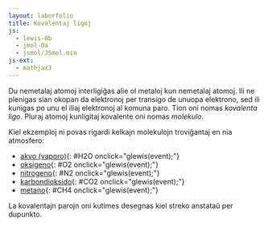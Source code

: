 ```yaml
---
layout: laborfolio
title: Kovalentaj ligoj
js:
  - lewis-0b
  - jmol-0a
  - jsmol/JSmol.min  
js-ext:
  - mathjax3
---
```


Du nemetalaj atomoj interligiĝas alie ol metaloj kun nemetalaj atomoj. Ili ne plenigas sian okopan da elektronoj per transigo de unuopa elektrono, sed ili kunigas po unu el iliaj elektronoj al komuna paro. Tion oni nomas *kovalenta ligo*. Pluraj atomoj kunligitaj kovalente oni nomas *molekulo*.

Kiel ekzemploj ni povas rigardi kelkajn molekulojn troviĝantaj en nia atmosfero:

- [akvo (vaporo)](#H2O){: #H2O onclick="glewis(event);"}
- [oksigeno](#O2){: #O2 onclick="glewis(event);"}
- [nitrogeno](#N2){: #N2 onclick="glewis(event);"}
- [karbondioksido](#CO2){: #CO2 onclick="glewis(event);"}
- [metano](#CH4){: #CH4 onclick="glewis(event);"}

La kovalentajn parojn oni kutimes desegnas kiel streko anstataŭ per dupunkto.

<script>

  let svg, lewis;  

  const gasoj = {
    N2: [["N",">;:"],["N","<;:"]],
    O2: [["O",">:::"],["O","<:::"]],
    H2O:[["O",">..::"],["H","<."],["H","^.",1,90]],
    CO2:[["O",">:::",-1],["C","<::"],["O","<:::"]],
    CH4:[["H",">.",-1],["C","<...."],["H","<."],["H","v.",1,270],["H","^.",1,90]],
  }

  function glewis(event) {
    event.preventDefault();
    const frm = event.target.id;

    // malplenigu
    svg.textContent = "";
    // desegnu Lewis-strukturon
    lewis.molekulo(gasoj[frm]);
  }

  window.onload = () => {
    svg = document.getElementById("glewis");
    lewis = new Lewis(svg);

    lewis.molekulo([
      ["H",">."],
      ["H","<.",1],
    ]);
  }

</script>

<style>
/*
  svg {
    stroke-width: 0px;
    background-color: lightblue;
  }
  */

  g.H * {
    fill: gray;
  }

  g.O * {
    fill: red;
  }

  g.N * {
    fill: blue;
  }

  g.C * {
    fill: black;
  }

  text {
      font-family: helvetica, sans-serif;
      /*
      stroke: black;
      stroke-width: 0.2px;
      */
      font-size: 10px;
      text-anchor: middle;
      dominant-baseline: central;
  }
  tspan.sup {
    font-size: 8px;
  }
  circle {
      fill: black;
  }
  line {
      stroke: black;
      stroke-width: .6;
  }
</style>

<svg id="glewis"
    version="1.1" 
    xmlns="http://www.w3.org/2000/svg" 
    xmlns:xlink="http://www.w3.org/1999/xlink" width="240" height="240" viewBox="-30 -30 60 60">    
</svg>
